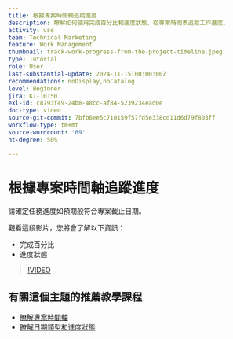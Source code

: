 ```yaml
---
title: 根據專案時間軸追蹤進度
description: 瞭解如何使用完成百分比和進度狀態，從專案時間表追蹤工作進度。
activity: use
team: Technical Marketing
feature: Work Management
thumbnail: track-work-progress-from-the-project-timeline.jpeg
type: Tutorial
role: User
last-substantial-update: 2024-11-15T00:00:00Z
recommendations: noDisplay,noCatalog
level: Beginner
jira: KT-10150
exl-id: c8793f49-24b8-48cc-af84-5239234ead0e
doc-type: video
source-git-commit: 7bfb6ee5c710159f57fd5e338cd11d6d79f803ff
workflow-type: tm+mt
source-wordcount: '69'
ht-degree: 50%

---
```


# 根據專案時間軸追蹤進度

請確定任務進度如預期般符合專案截止日期。

觀看這段影片，您將會了解以下資訊：

* 完成百分比
* 進度狀態

>[!VIDEO](https://video.tv.adobe.com/v/3438208/?quality=12&learn=on)


## 有關這個主題的推薦教學課程

* [瞭解專案時間軸](/help/manage-work/project-timelines/understand-project-timelines.md)
* [瞭解日期類型和進度狀態](/help/manage-work/project-timelines/understand-task-dates-and-progress-status.md)

